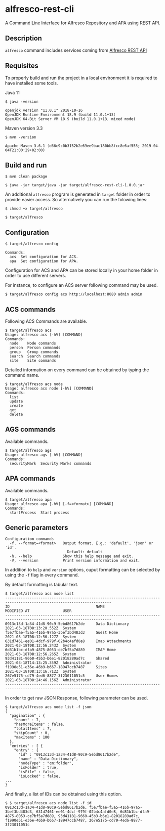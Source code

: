 # alfresco-rest-cli
A Command Line Interface for Alfresco Repository and APA using REST API.

## Description

`alfresco` command includes services coming from [Alfresco REST API](https://github.com/Alfresco/alfresco-java-sdk/tree/develop/alfresco-java-rest-api)

## Requisites

To properly build and run the project in a local environment it is required to have installed some tools.

Java 11
```
$ java -version

openjdk version "11.0.1" 2018-10-16
OpenJDK Runtime Environment 18.9 (build 11.0.1+13)
OpenJDK 64-Bit Server VM 18.9 (build 11.0.1+13, mixed mode)
```

Maven version 3.3

```
$ mvn -version

Apache Maven 3.6.1 (d66c9c0b3152b2e69ee9bac180bb8fcc8e6af555; 2019-04-04T21:00:29+02:00)
```

## Build and run

```
$ mvn clean package

$ java -jar target/java -jar target/alfresco-rest-cli-1.0.0.jar
```

An additional `alfresco` program is generated in `target` folder in order to provide easier access. So alternatively you can run the folowing lines:

```
$ chmod +x target/alfresco

$ target/alfresco
```

## Configuration

```
$ target/alfresco config

Commands:
  acs  Set configuration for ACS.
  apa  Set configuration for APA.
```

Configuration for ACS and APA can be stored locally in your home folder in order to use different servers.

For instance, to configure an ACS server following command may be used.

```
$ target/alfresco config acs http://localhost:8080 admin admin
```

## ACS commands

Following ACS Commands are available.

```
$ target/alfresco acs
Usage: alfresco acs [-hV] [COMMAND]
Commands:
  node    Node commands
  person  Person commands
  group   Group commands
  search  Search commands
  site    Site commands
```

Detailed information on every command can be obtained by typing the command name.

```
$ target/alfresco acs node
Usage: alfresco acs node [-hV] [COMMAND]
Commands:
  list
  update
  create
  get
  delete
```

## AGS commands

Available commands.

```
$ target/alfresco ags
Usage: alfresco ags [-hV] [COMMAND]
Commands:
  securityMark  Security Marks commands
```

## APA commands

Available commands.

```
$ target/alfresco apa
Usage: alfresco apa [-hV] [-f=<format>] [COMMAND]
Commands:
  startProcess  Start process
```

## Generic parameters

```
Configuration commands
  -f, --format=<format>   Output format. E.g.: 'default', 'json' or 'id'.
                            Default: default
  -h, --help              Show this help message and exit.
  -V, --version           Print version information and exit.
```

In addition to `help` and `version` options, ouput formatting can be selected by using the `-f` flag in every command.

By default formatting is tabular text.

```
$ target/alfresco acs node list
----------------------------------------------------------------------------------------------------------------------
ID                                       NAME                           MODIFIED AT               USER
----------------------------------------------------------------------------------------------------------------------
0913c13d-1a34-41d8-90c9-5ebd8617b2de     Data Dictionary                2021-03-18T08:13:20.552Z  System
f5e7fbae-f5a5-416b-97a5-3bef3bd483d3     Guest Home                     2021-03-18T08:12:56.127Z  System
631d7461-ee01-4dcf-979f-02b4c4afd0e8     Imap Attachments               2021-03-18T08:12:56.243Z  System
6d81b1bc-dfa9-4875-8053-ce7bf5a7d889     IMAP Home                      2021-03-18T08:12:56.265Z  System
93d41181-9660-45b3-b6e1-82018289ad7c     Shared                         2021-03-18T14:13:25.359Z  Administrator
f1990e51-e36e-46b9-b667-18947ccb7487     Sites                          2021-03-18T08:13:16.712Z  System
267e5175-cd79-4ed6-8877-3f23011051c5     User Homes                     2021-03-18T08:24:46.156Z  Administrator
----------------------------------------------------------------------------------------------------------------------
```

In order to get raw JSON Response, following parameter can be used.

```
$ target/alfresco acs node list -f json
{
  "pagination" : {
    "count" : 7,
    "hasMoreItems" : false,
    "totalItems" : 7,
    "skipCount" : 0,
    "maxItems" : 100
  },
  "entries" : [ {
    "entry" : {
      "id" : "0913c13d-1a34-41d8-90c9-5ebd8617b2de",
      "name" : "Data Dictionary",
      "nodeType" : "cm:folder",
      "isFolder" : true,
      "isFile" : false,
      "isLocked" : false,
...
}
```

And finally, a list of IDs can be obtained using this option.

```
$ $ target/alfresco acs node list -f id
0913c13d-1a34-41d8-90c9-5ebd8617b2de, f5e7fbae-f5a5-416b-97a5-3bef3bd483d3, 631d7461-ee01-4dcf-979f-02b4c4afd0e8, 6d81b1bc-dfa9-4875-8053-ce7bf5a7d889, 93d41181-9660-45b3-b6e1-82018289ad7c, f1990e51-e36e-46b9-b667-18947ccb7487, 267e5175-cd79-4ed6-8877-3f23011051c
```
